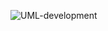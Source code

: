 ![UML-development](https://github.com/oleksandrblazhko/ai-214-kravchishina/assets/101953369/83db87b2-735d-4787-a1a8-aebafd46052c)
